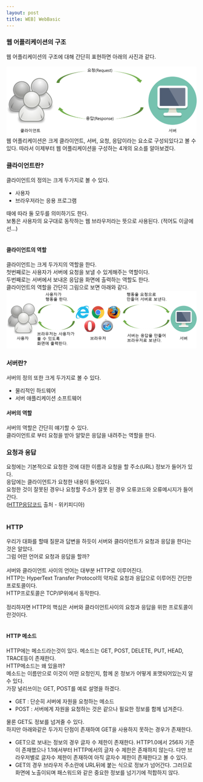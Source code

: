 ```yaml
---
layout: post
title: WEB] WebBasic
---
```


### 웹 어플리케이션의 구조

웹 어플리케이션의 구조에 대해 간단히 표현하면 아래의 사진과 같다.<br>
<br>
<img src="https://github.com/KimMinJoo/KimMinJoo.github.io/blob/master/images/Server&Cient.png?raw=true"/>
<br>
웹 어플리케이션은 크게 클라이언트, 서버, 요청, 응답이라는 요소로 구성되있다고 볼 수 있다.
따라서 이제부터 웹 어플리케이션을 구성하는 4개의 요소를 알아보겠다.

### 클라이언트란?

클라이언트의 정의는 크게 두가지로 볼 수 있다.
- 사용자
- 브라우저라는 응용 프로그램

때에 따라 둘 모두를 의미하기도 한다.<br>
보통은 사용자의 요구대로 동작하는 웹 브라우저라는 뜻으로 사용된다. (적어도 이글에선...)<br>
<br>
#### 클라이언트의 역할
클라이언트는 크게 두가지의 역할을 한다.<br>
첫번째로는 사용자가 서버에 요청을 보낼 수 있게해주는 역할이다.<br>
두번째로는 서버에서 보내온 응답을 화면에 출력하는 역할도 한다.<br>
클라이언트의 역할을 간단히 그림으로 보면 아래와 같다.<br>
<img src="https://github.com/KimMinJoo/KimMinJoo.github.io/blob/master/images/ClinetRole.png?raw=true"/>

### 서버란?

서버의 정의 또한 크게 두가지로 볼 수 있다.
- 물리적인 하드웨어
- 서버 애플리케이션 소프트웨어

#### 서버의 역할
서버의 역할은 간단히 얘기할 수 있다.<br>
클라이언트로 부터 요청을 받아 알맞은 응답을 내려주는 역할을 한다.<br>

### 요청과 응답
요청에는 기본적으로 요청한 것에 대한 이름과 요청을 할 주소(URL) 정보가 들어가 있다.<br>
응답에는 클라이언트가 요청한 내용이 들어있다.<br>
요청한 것이 잘못된 경우나 요청할 주소가 잘못 된 경우 오류코드와 오류메시지가 들어간다.<br>
(<a href="https://ko.wikipedia.org/wiki/HTTP_%EC%83%81%ED%83%9C_%EC%BD%94%EB%93%9C">HTTP응답코드</a>  출처 - 위키피디아)<br>
<br>

### HTTP
우리가 대화를 할때 질문과 답변을 하듯이 서버와 클라이언트가 요청과 응답을 한다는 것은 알았다.<br>
그럼 어떤 언어로 요청과 응답을 할까?<br>
<br>
서버와 클라이언트 사이의 언어는 대부분 HTTP로 이루어진다.<br>
HTTP는 HyperText Transfer Protocol의 약자로 요청과 응답으로 이루어진 간단한 프로토콜이다.<br>
HTTP프로토콜은 TCP/IP위에서 동작한다.<br>
<br>
정리하자면 HTTP의 핵심은 서버와 클라이언트사이의 요청과 응답을 위한 프로토콜이란것이다.<br>
<br>

#### HTTP 메소드
HTTP에는 메소드라는것이 있다. 메소드는 GET, POST, DELETE, PUT, HEAD, TRACE등이 존재한다.<br>
HTTP메소드는 왜 있을까?<br>
메소드는 이름만으로 이것이 어떤 요청인지, 함께 온 정보가 어떻게 포맷되어있는지 알 수 있다.<br>
가장 널리쓰이는 GET, POST를 예로 설명을 하겠다.<br>
- GET : 단순히 서버에 자원을 요청하는 메소드
- POST : 서버에게 자원을 요청하는 것은 같으나 필요한 정보를 함께 넘겨준다.

물론 GET도 정보를 넘겨줄 수 있다.<br>
하지만 아래와같은 두가지 단점이 존재하여 GET을 사용하지 못하는 경우가 존재한다.
- GET으로 보내는 정보의 경우 글자 수 제한이 존재한다.
HTTP1.0에서 256자 기준이 존재했으나 1.1에서부터 HTTP에서의 글자 수 제한은 존재하지 않는다.
다만 브라우저별로 글자수 제한이 존재하여 아직 글자수 제한이 존재한다고 볼 수 있다.
- GET의 경우 브라우저 주소란에 URL뒤에 붙는 식으로 정보가 넘어간다.
그러므로 화면에 노출이되며 패스워드와 같은 중요한 정보를 넘기기에 적합하지 않다.




